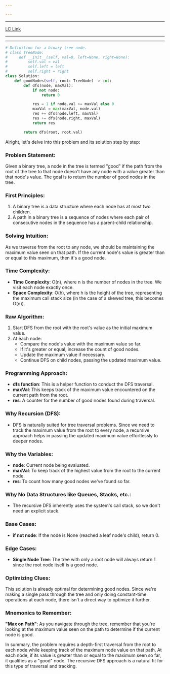 ```yaml
---

---
```

---
[LC Link](https://leetcode.com/problems/count-good-nodes-in-binary-tree/)

---
---

```python
# Definition for a binary tree node.
# class TreeNode:
#     def __init__(self, val=0, left=None, right=None):
#         self.val = val
#         self.left = left
#         self.right = right
class Solution:
    def goodNodes(self, root: TreeNode) -> int:
        def dfs(node, maxVal):
            if not node:
                return 0

            res = 1 if node.val >= maxVal else 0
            maxVal = max(maxVal, node.val)
            res += dfs(node.left, maxVal)
            res += dfs(node.right, maxVal)
            return res

        return dfs(root, root.val)

```

Alright, let's delve into this problem and its solution step by step:

### Problem Statement:
Given a binary tree, a node in the tree is termed "good" if the path from the root of the tree to that node doesn't have any node with a value greater than that node's value. The goal is to return the number of good nodes in the tree.

### First Principles:
1. A binary tree is a data structure where each node has at most two children.
2. A path in a binary tree is a sequence of nodes where each pair of consecutive nodes in the sequence has a parent-child relationship.

### Solving Intuition:
As we traverse from the root to any node, we should be maintaining the maximum value seen on that path. If the current node's value is greater than or equal to this maximum, then it's a good node. 

### Time Complexity:
- **Time Complexity**: O(n), where n is the number of nodes in the tree. We visit each node exactly once.
- **Space Complexity**: O(h), where h is the height of the tree, representing the maximum call stack size (in the case of a skewed tree, this becomes O(n)).

### Raw Algorithm:
1. Start DFS from the root with the root's value as the initial maximum value.
2. At each node:
   - Compare the node's value with the maximum value so far.
   - If it's greater or equal, increase the count of good nodes.
   - Update the maximum value if necessary.
   - Continue DFS on child nodes, passing the updated maximum value.

### Programming Approach:
- **dfs function**: This is a helper function to conduct the DFS traversal.
- **maxVal**: This keeps track of the maximum value encountered on the current path from the root.
- **res**: A counter for the number of good nodes found during traversal.

### Why Recursion (DFS):
- DFS is naturally suited for tree traversal problems. Since we need to track the maximum value from the root to every node, a recursive approach helps in passing the updated maximum value effortlessly to deeper nodes.
  
### Why the Variables:
- **node**: Current node being evaluated.
- **maxVal**: To keep track of the highest value from the root to the current node.
- **res**: To count how many good nodes we've found so far.

### Why No Data Structures like Queues, Stacks, etc.:
- The recursive DFS inherently uses the system's call stack, so we don't need an explicit stack.
  
### Base Cases:
- **if not node**: If the node is None (reached a leaf node's child), return 0.
  
### Edge Cases:
- **Single Node Tree**: The tree with only a root node will always return 1 since the root node itself is a good node.
  
### Optimizing Clues:
This solution is already optimal for determining good nodes. Since we're making a single pass through the tree and only doing constant-time operations at each node, there isn't a direct way to optimize it further.

### Mnemonics to Remember:
**"Max on Path"**: As you navigate through the tree, remember that you're looking at the maximum value seen on the path to determine if the current node is good.

In summary, the problem requires a depth-first traversal from the root to each node while keeping track of the maximum node value on that path. At each node, if its value is greater than or equal to the maximum seen so far, it qualifies as a "good" node. The recursive DFS approach is a natural fit for this type of traversal and tracking.